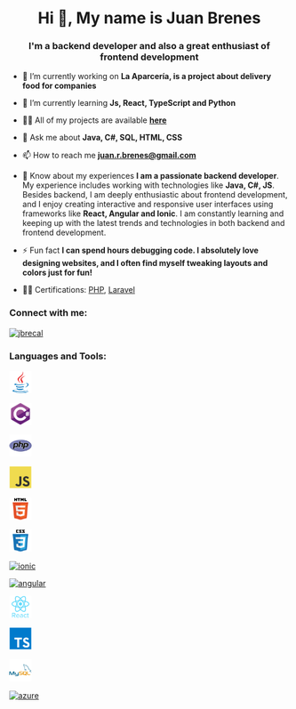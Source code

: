 <h1 align="center">Hi 👋, My name is Juan Brenes</h1>
<h3 align="center">I'm a backend developer and also a great enthusiast of frontend development</h3>

- 🔭 I’m currently working on **La Aparcería, is a project about delivery food for companies**

- 🌱 I’m currently learning **Js, React, TypeScript and Python**

- 👨‍💻 All of my projects are available **[here](https://github.com/jbrecal?tab=repositories)**

- 💬 Ask me about **Java, C#, SQL, HTML, CSS**

- 📫 How to reach me **juan.r.brenes@gmail.com**

- 📄 Know about my experiences **I am a passionate backend developer**. My experience includes working with technologies like **Java, C#, JS**. Besides backend, I am deeply enthusiastic about frontend development, and I enjoy creating interactive and responsive user interfaces using frameworks like **React, Angular and Ionic**. I am constantly learning and keeping up with the latest trends and technologies in both backend and frontend development.

- ⚡ Fun fact **I can spend hours debugging code. I absolutely love designing websites, and I often find myself tweaking layouts and colors just for fun!**

- 👨‍💻 Certifications: [PHP](https://campus-ademass.com/aut/13319), [Laravel](https://campus-ademass.com/aut/13318)

<h3 align="left">Connect with me:</h3>
<p align="left">
<a href="https://linkedin.com/in/jbrecal" target="blank"><img align="center" src="https://raw.githubusercontent.com/rahuldkjain/github-profile-readme-generator/master/src/images/icons/Social/linked-in-alt.svg" alt="jbrecal" height="30" width="40" /></a>
</p>

<h3 align="left">Languages and Tools:</h3

<a href="https://www.java.com" target="_blank" rel="noreferrer"> <img src="https://raw.githubusercontent.com/devicons/devicon/master/icons/java/java-original.svg" alt="java" width="40" height="40"/> </a>

<a href="https://www.w3schools.com/cs/" target="_blank" rel="noreferrer"> <img src="https://raw.githubusercontent.com/devicons/devicon/master/icons/csharp/csharp-original.svg" alt="csharp" width="40" height="40"/> </a>

<a href="https://www.php.net" target="_blank" rel="noreferrer"> <img src="https://raw.githubusercontent.com/devicons/devicon/master/icons/php/php-original.svg" alt="php" width="40" height="40"/> </a>

 <a href="https://developer.mozilla.org/en-US/docs/Web/JavaScript" target="_blank" rel="noreferrer"> <img src="https://raw.githubusercontent.com/devicons/devicon/master/icons/javascript/javascript-original.svg" alt="javascript" width="40" height="40"/> </a>
                                        
<a href="https://www.w3.org/html/" target="_blank" rel="noreferrer"> <img src="https://raw.githubusercontent.com/devicons/devicon/master/icons/html5/html5-original-wordmark.svg" alt="html5" width="40" height="40"/> </a>
  
<a href="https://www.w3schools.com/css/" target="_blank" rel="noreferrer"> <img src="https://raw.githubusercontent.com/devicons/devicon/master/icons/css3/css3-original-wordmark.svg" alt="css3" width="40" height="40"/> </a>

<a href="https://ionicframework.com" target="_blank" rel="noreferrer"> <img src="https://upload.wikimedia.org/wikipedia/commons/d/d1/Ionic_Logo.svg" alt="ionic" width="40" height="40"/> </a>

<a href="https://angular.io" target="_blank" rel="noreferrer"> <img src="https://angular.io/assets/images/logos/angular/angular.svg" alt="angular" width="40" height="40"/> </a>

  <a href="https://reactjs.org/" target="_blank" rel="noreferrer"> <img src="https://raw.githubusercontent.com/devicons/devicon/master/icons/react/react-original-wordmark.svg" alt="react" width="40" height="40"/> </a> 


 <a href="https://www.typescriptlang.org/" target="_blank" rel="noreferrer"> <img src="https://raw.githubusercontent.com/devicons/devicon/master/icons/typescript/typescript-original.svg" alt="typescript" width="40" height="40"/> </a> </p>
 
  <a href="https://www.mysql.com/" target="_blank" rel="noreferrer"> <img src="https://raw.githubusercontent.com/devicons/devicon/master/icons/mysql/mysql-original-wordmark.svg" alt="mysql" width="40" height="40"/> </a>
  

<p align="left">  <a href="https://azure.microsoft.com/en-in/" target="_blank" rel="noreferrer"> <img src="https://www.vectorlogo.zone/logos/microsoft_azure/microsoft_azure-icon.svg" alt="azure" width="40" height="40"/> </a>
